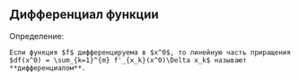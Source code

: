 ## Дифференциал функции
Определение:
```spoiler-markdown
Если функция $f$ дифференцируема в $x^0$, то линейную часть приращения $df(x^0) = \sum_{k=1}^{m} f'_{x_k}(x^0)\Delta x_k$ называют **дифференциалом**.
```
